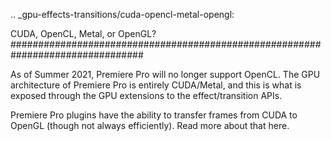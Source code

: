.. _gpu-effects-transitions/cuda-opencl-metal-opengl:

CUDA, OpenCL, Metal, or OpenGL?
################################################################################

As of Summer 2021, Premiere Pro will no longer support OpenCL. The GPU architecture of Premiere Pro is entirely CUDA/Metal, and this is what is exposed through the GPU extensions to the effect/transition APIs.

Premiere Pro plugins have the ability to transfer frames from CUDA to OpenGL (though not always efficiently). Read more about that here.

